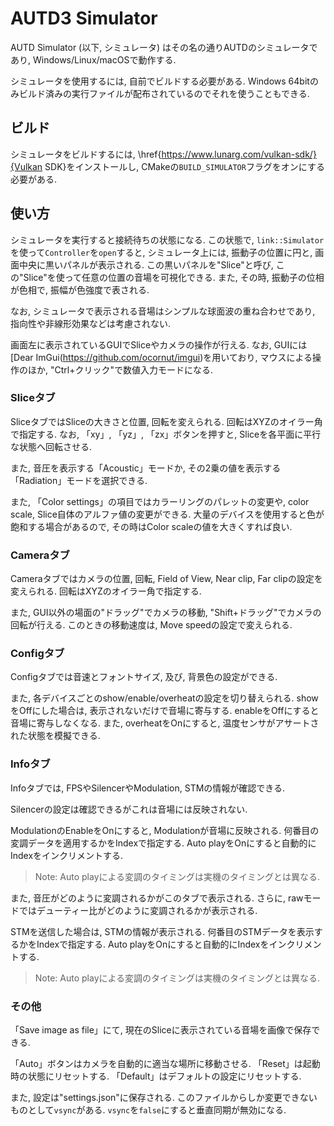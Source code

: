 # AUTD3 Simulator

AUTD Simulator (以下, シミュレータ) はその名の通りAUTDのシミュレータであり, Windows/Linux/macOSで動作する.

シミュレータを使用するには, 自前でビルドする必要がある.
Windows 64bitのみビルド済みの実行ファイルが配布されているのでそれを使うこともできる.

## ビルド

シミュレータをビルドするには, \href{https://www.lunarg.com/vulkan-sdk/}{Vulkan SDK}をインストールし, CMakeの`BUILD_SIMULATOR`フラグをオンにする必要がある.

## 使い方

シミュレータを実行すると接続待ちの状態になる.
この状態で, `link::Simulator`を使って`Controller`を`open`すると, シミュレータ上には, 振動子の位置に円と, 画面中央に黒いパネルが表示される.
この黒いパネルを"Slice"と呼び, この"Slice"を使って任意の位置の音場を可視化できる.
また, その時, 振動子の位相が色相で, 振幅が色強度で表される.

なお, シミュレータで表示される音場はシンプルな球面波の重ね合わせであり, 指向性や非線形効果などは考慮されない.

画面左に表示されているGUIでSliceやカメラの操作が行える.
なお, GUIには[Dear ImGui(https://github.com/ocornut/imgui)を用いており, マウスによる操作のほか, "Ctrl+クリック"で数値入力モードになる.

### Sliceタブ

SliceタブではSliceの大きさと位置, 回転を変えられる.
回転はXYZのオイラー角で指定する.
なお, 「xy」, 「yz」, 「zx」ボタンを押すと, Sliceを各平面に平行な状態へ回転させる.

また, 音圧を表示する「Acoustic」モードか, その2乗の値を表示する「Radiation」モードを選択できる.

また, 「Color settings」の項目ではカラーリングのパレットの変更や, color scale, Slice自体のアルファ値の変更ができる.
大量のデバイスを使用すると色が飽和する場合があるので, その時はColor scaleの値を大きくすれば良い.

### Cameraタブ

Cameraタブではカメラの位置, 回転, Field of View, Near clip, Far clipの設定を変えられる.
回転はXYZのオイラー角で指定する.

また, GUI以外の場面の"ドラッグ"でカメラの移動, "Shift+ドラッグ"でカメラの回転が行える.
このときの移動速度は, Move speedの設定で変えられる.

### Configタブ

Configタブでは音速とフォントサイズ, 及び, 背景色の設定ができる.

また, 各デバイスごとのshow/enable/overheatの設定を切り替えられる.
showをOffにした場合は, 表示されないだけで音場に寄与する.
enableをOffにすると音場に寄与しなくなる.
また, overheatをOnにすると, 温度センサがアサートされた状態を模擬できる.

### Infoタブ

Infoタブでは, FPSやSilencerやModulation, STMの情報が確認できる.

Silencerの設定は確認できるがこれは音場には反映されない.

ModulationのEnableをOnにすると, Modulationが音場に反映される.
何番目の変調データを適用するかをIndexで指定する.
Auto playをOnにすると自動的にIndexをインクリメントする.

> Note: Auto playによる変調のタイミングは実機のタイミングとは異なる.

また, 音圧がどのように変調されるかがこのタブで表示される.
さらに, rawモードではデューティー比がどのように変調されるかが表示される.

STMを送信した場合は, STMの情報が表示される.
何番目のSTMデータを表示するかをIndexで指定する.
Auto playをOnにすると自動的にIndexをインクリメントする.

> Note: Auto playによる変調のタイミングは実機のタイミングとは異なる.

### その他

「Save image as file」にて, 現在のSliceに表示されている音場を画像で保存できる.

「Auto」ボタンはカメラを自動的に適当な場所に移動させる.
「Reset」は起動時の状態にリセットする.
「Default」はデフォルトの設定にリセットする.

また, 設定は"settings.json"に保存される.
このファイルからしか変更できないものとして`vsync`がある.
`vsync`を`false`にすると垂直同期が無効になる.
